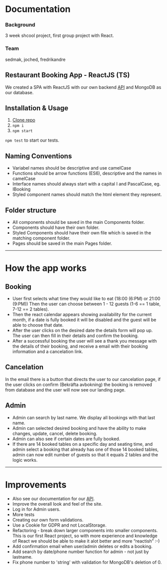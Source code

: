 # Documentation

### Background

3 week shcool project, first group project with React.

### Team

sedmak, joched, fredrikandre

## Restaurant Booking App - ReactJS (TS)

We created a SPA with ReactJS with our own backend [API](https://github.com/MattSedmak/restaurant_server) and MongoDB as our database.

## Installation & Usage

1. [Clone repo](https://github.com/MattSedmak/restaurant_app)
2. `npm i`
3. `npm start`

`npm test` to start our tests.

## Naming Conventions

- Variabel names should be descriptive and use camelCase
- Functions should be arrow functions (ES6), descriptive and the names in camelCase
- Interface names should always start with a capital I and PascalCase, eg. IBooking
- Styled component names should match the html element they represent.

## Folder structure

- All components should be saved in the main Components folder.
- Components should have their own folder. 
- Styled Components should have their own file which is saved in the matching component folder.
- Pages should be saved in the main Pages folder.

--------------

# How the app works

## Booking

- User first selects what time they would like to eat (18:00 (6:PM) or 21:00 (9:PM))
  Then the user can choose between 1 - 12 guests (1-6 == 1 table, 7-12 == 2 tables).
- Then the react calendar appears showing availability for the current month, if a date is fully booked it will be disabled and the guest will be able to choose       that date.
- After the user clicks on the desired date the details form will pop up. The user can then fill in their details and confirm the booking.
- After a successful booking the user will see a thank you message with the details of their booking, and receive a email with their booking information and a         cancelation link.

## Cancelation

In the email there is a button that directs the user to our cancelation page, if the user clicks on confirm (Bekräfta avbokning) the booking is removed from database and the user will now see our landing page.

## Admin

- Admin can search by last name. We display all bookings with that last name.
- Admin can selected desired booking and have the ability to make changes, update, cancel, delete booking.
- Admin can also see if certain dates are fully booked.
- If there are 14 booked tables on a specific day and seating time, and admin select a booking that already has one of those 14 booked tables, admin can now edit     number of guests so that it equals 2 tables and the logic works.

--------------

# Improvements

- Also see our documentation for our [API](https://github.com/MattSedmak/restaurant_server).
- Improve the overall look and feel of the site.
- Log in for Admin users.
- More tests
- Creating our own form validations.
- Use a Cookie for GDPR and not LocalStorage.
- Refactoring - break down larger components into smaller components. This is our first React project, so with more experience and knowledge of React we should be     able to make it alot better and more “reactish” :-)
- Add confirmation email when user/admin deletes or edits a booking.
- Add search by date/phone number function for admin - not just by lastname.
- Fix phone number to 'string' with validation for MongoDB's deletion of 0.

